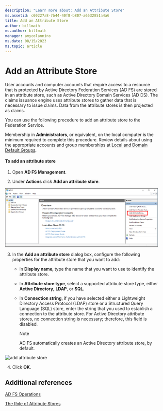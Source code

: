 ```yaml
---
description: "Learn more about: Add an Attribute Store"
ms.assetid: c60227a8-7b44-40f8-b807-a6532851a4a6
title: Add an Attribute Store
author: billmath
ms.author: billmath
manager: amycolannino
ms.date: 08/15/2023
ms.topic: article
---
```


# Add an Attribute Store


User accounts and computer accounts that require access to a resource that is protected by Active Directory Federation Services \(AD FS\) are stored in an attribute store, such as Active Directory Domain Services \(AD DS\). The claims issuance engine uses attribute stores to gather data that is necessary to issue claims. Data from the attribute stores is then projected as claims.

You can use the following procedure to add an attribute store to the Federation Service.

Membership in **Administrators**, or equivalent, on the local computer is the minimum required to complete this procedure.  Review details about using the appropriate accounts and group memberships at [Local and Domain Default Groups](/previous-versions/orphan-topics/ws.10/dd728026(v=ws.10)).

#### To add an attribute store

1.  Open **AD FS Management**.

2.  Under **Actions** click **Add an attribute store**.

![Screenshot that highlights the Add Attribute Store action.](media/Add-an-Attribute-Store/addstore1.PNG)

3. In the **Add an attribute store** dialog box, configure the following properties for the attribute store that you want to add:

   -   In **Display name**, type the name that you want to use to identify the attribute store.

   -   In **Attribute store type**, select a supported attribute store type, either **Active Directory**, **LDAP**, or **SQL**.

   -   In **Connection string**, if you have selected either a Lightweight Directory Access Protocol \(LDAP\) store or a Structured Query Language \(SQL\) store, enter the string that you used to establish a connection to the attribute store. For Active Directory attribute stores, no connection string is necessary; therefore, this field is disabled.

       > [!NOTE]
       > AD FS automatically creates an Active Directory attribute store, by default.

![add attribute store](media/Add-an-Attribute-Store/addstore2.PNG)

4. Click **OK**.

## Additional references

[AD FS Operations](../ad-fs-operations.md)

[The Role of Attribute Stores](../../ad-fs/technical-reference/The-Role-of-Attribute-Stores.md)
